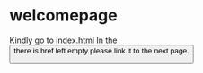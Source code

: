# welcomepage

Kindly go to index.html 
In the<button> there is href left empty please link it to the next page.
